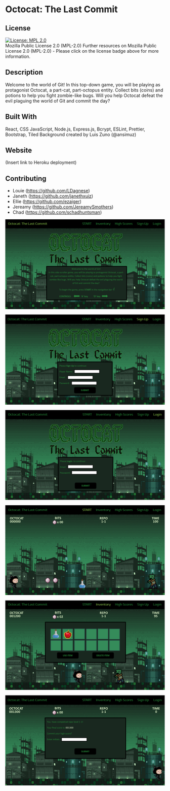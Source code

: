 # Octocat: The Last Commit

## License
[![License: MPL 2.0](https://img.shields.io/badge/License-MPL_2.0-brightgreen.svg)](https://opensource.org/licenses/MPL-2.0)<br>
Mozilla Public License 2.0 (MPL-2.0)
Further resources on Mozilla Public License 2.0 (MPL-2.0) - Please click on the license badge above for more information.

## Description
Welcome to the world of Git! In this top-down game, you will be playing as protagonist Octocat, a part-cat, part-octopus entity. Collect bits (coins) and potions to help you fight zombie-like bugs. Will you help Octocat defeat the evil plaguing the world of Git and commit the day?

## Built With
React, CSS JavaScript, Node.js, Express.js, Bcrypt, ESLint, Prettier, Bootstrap, Tiled
Background created by Luis Zuno (@ansimuz)

## Website
(Insert link to Heroku deployment)

## Contributing
- Louie (https://github.com/LDagnese)
- Janeth (https://github.com/janethxuiz)
- Ellie (https://github.com/ezaiger)
- Jereamy (https://github.com/JereamySmothers)
- Chad (https://github.com/schadhuntsman)

![alt text](./client/src/assets/Octocat%20Wireframe_1.png/ "Wireframe of title screen")

![alt text](./client/src/assets/Octocat%20Wireframe_2.png/ "Wireframe of sign up screen")

![alt text](./client/src/assets/Octocat%20Wireframe_3.png/ "Wireframe of login screen")

![alt text](./client/src/assets/Octocat%20Wireframe_4.png/ "Wireframe of game start screen")

![alt text](./client/src/assets/Octocat%20Wireframe_5.png/ "Wireframe of game results screen")

![alt text](./client/src/assets/Octocat%20Wireframe_6.png/ "Wireframe of high scores screen")
